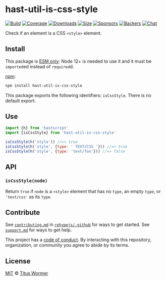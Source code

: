 <!--This file is generated by `build-packages.js`-->

# hast-util-is-css-style

[![Build][build-badge]][build]
[![Coverage][coverage-badge]][coverage]
[![Downloads][downloads-badge]][downloads]
[![Size][size-badge]][size]
[![Sponsors][sponsors-badge]][collective]
[![Backers][backers-badge]][collective]
[![Chat][chat-badge]][chat]

Check if an element is a CSS `<style>` element.

## Install

This package is [ESM only][esm]:
Node 12+ is needed to use it and it must be `imported`ed instead of `required`d.

[npm][]:

```sh
npm install hast-util-is-css-style
```

This package exports the following identifiers:
`isCssStyle`.
There is no default export.

## Use

```js
import {h} from 'hastscript'
import {isCssStyle} from 'hast-util-is-css-style'

isCssStyle(h('style')) //=> true
isCssStyle(h('style', {type: ' TEXT/CSS '})) //=> true
isCssStyle(h('style', {type: 'text/foo'})) //=> false
```

## API

### `isCssStyle(node)`

Return `true` if `node` is a `<style>` element that has no `type`, an empty
`type`, or `'text/css'` as its `type`.

## Contribute

See [`contributing.md`][contributing] in [`rehypejs/.github`][health] for ways
to get started.
See [`support.md`][support] for ways to get help.

This project has a [code of conduct][coc].
By interacting with this repository, organization, or community you agree to
abide by its terms.

## License

[MIT][license] © [Titus Wormer][author]

[build-badge]: https://github.com/rehypejs/rehype-minify/workflows/main/badge.svg

[build]: https://github.com/rehypejs/rehype-minify/actions

[coverage-badge]: https://img.shields.io/codecov/c/github/rehypejs/rehype-minify.svg

[coverage]: https://codecov.io/github/rehypejs/rehype-minify

[downloads-badge]: https://img.shields.io/npm/dm/hast-util-is-css-style.svg

[downloads]: https://www.npmjs.com/package/hast-util-is-css-style

[size-badge]: https://img.shields.io/bundlephobia/minzip/hast-util-is-css-style.svg

[size]: https://bundlephobia.com/result?p=hast-util-is-css-style

[sponsors-badge]: https://opencollective.com/unified/sponsors/badge.svg

[backers-badge]: https://opencollective.com/unified/backers/badge.svg

[collective]: https://opencollective.com/unified

[chat-badge]: https://img.shields.io/badge/chat-discussions-success.svg

[chat]: https://github.com/rehypejs/rehype/discussions

[esm]: https://gist.github.com/sindresorhus/a39789f98801d908bbc7ff3ecc99d99c

[npm]: https://docs.npmjs.com/cli/install

[health]: https://github.com/rehypejs/.github

[contributing]: https://github.com/rehypejs/.github/blob/main/contributing.md

[support]: https://github.com/rehypejs/.github/blob/main/support.md

[coc]: https://github.com/rehypejs/.github/blob/main/code-of-conduct.md

[license]: https://github.com/rehypejs/rehype-minify/blob/main/license

[author]: https://wooorm.com
